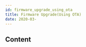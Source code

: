 ```yaml
---
id: firmware_upgrade_using_ota
title: Firmware Upgrade(Using OTA)
date: 2020-03-
---
```



## Content